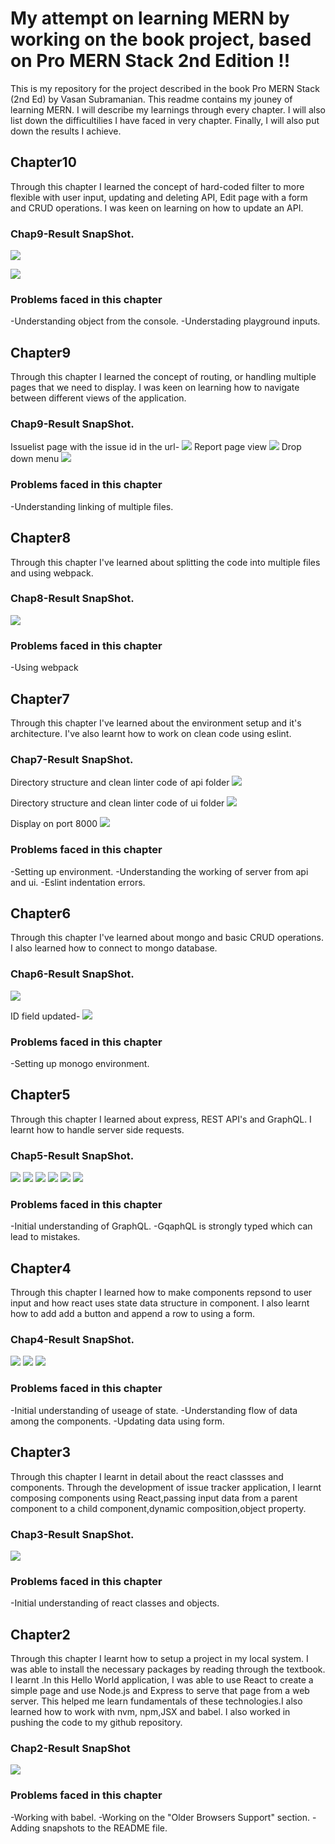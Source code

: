 # My attempt on learning MERN by working on the book project, based on Pro MERN Stack 2nd Edition !!

This is my repository for the project described in the book Pro MERN Stack (2nd Ed) by Vasan Subramanian. This readme contains my jouney of learning MERN. I will describe my learnings through every chapter. I will also list down the difficultilies I have faced in very chapter. Finally, I will also put down the results I achieve.<br>

## Chapter10

Through this chapter I learned the concept of hard-coded filter to more flexible with user input, updating and deleting API, Edit page with a form and CRUD operations. I was keen on learning on how to update an API.

### Chap9-Result SnapShot.

![](/ReadMeImages/Chap_10.PNG)

![](/ReadMeImages/Chap10_1.PNG)

### Problems faced in this chapter
-Understanding object from the console.
-Understading playground inputs. 


## Chapter9

Through this chapter I learned the concept of routing, or handling multiple pages that we need to display. I was keen on learning how to navigate between different views of the application.

### Chap9-Result SnapShot.
Issuelist page with the issue id in the url-
![](/ReadMeImages/chap9.PNG)
Report page view
![](/ReadMeImages/chap9_2.PNG)
Drop down menu
![](/ReadMeImages/chap9_4.png)

### Problems faced in this chapter
-Understanding linking of multiple files. 

## Chapter8

Through this chapter I've learned about splitting the code into multiple files and using webpack. 

### Chap8-Result SnapShot.

![](/ReadMeImages/Chap8.PNG)


### Problems faced in this chapter
-Using webpack

## Chapter7

Through this chapter I've learned about the environment setup and it's architecture. I've also learnt how to work on clean code using eslint.

### Chap7-Result SnapShot.

Directory structure and clean linter code of api folder
![](/ReadMeImages/Chap7_1.PNG)

Directory structure and clean linter code of ui folder
![](/ReadMeImages/Chap7_2.PNG)

Display on port 8000
![](/ReadMeImages/Chap_7.PNG)

### Problems faced in this chapter
-Setting up  environment.
-Understanding the working of server from api and ui.
-Eslint indentation errors.<br>

## Chapter6

Through this chapter I've learned about mongo and basic CRUD operations. I also learned how to connect to mongo database.

### Chap6-Result SnapShot.
![](/ReadMeImages/Chp6.PNG)

ID field updated-
![](/ReadMeImages/Chp6_1.PNG)

### Problems faced in this chapter
-Setting up monogo environment.<br>


## Chapter5

Through this chapter I learned about express, REST API's and GraphQL. I learnt how to handle server side requests. 

### Chap5-Result SnapShot.
![](/ReadMeImages/Chap5_1.PNG)
![](/ReadMeImages/Chap5_2.PNG)
![](/ReadMeImages/Chap5_3.PNG)
![](/ReadMeImages/Chap5_4.PNG)
![](/ReadMeImages/Chap5_5.PNG)
![](/ReadMeImages/Chap5_6.PNG)

### Problems faced in this chapter
-Initial understanding of GraphQL.
-GqaphQL is strongly typed which can lead to mistakes.<br>




## Chapter4

Through this chapter I learned how to make components repsond to user input and how react uses state data structure in component. I also learnt how to add add a button and append a row to using a form. 

### Chap4-Result SnapShot.
![](/ReadMeImages/Chp4.PNG)
![](/ReadMeImages/Capture4_1.PNG)
![](/ReadMeImages/Capture4_2.PNG)

### Problems faced in this chapter
-Initial understanding of useage of state.
-Understanding flow of data among the components.
-Updating data using form.<br>



## Chapter3

Through this chapter I learnt in detail about the react classses and components. Through the development of issue tracker application, I learnt composing components using React,passing input data from a parent component to a child component,dynamic composition,object property.

### Chap3-Result SnapShot.
![](/ReadMeImages/Chap3.PNG)

### Problems faced in this chapter
-Initial understanding of react classes and objects.<br>




## Chapter2

Through this chapter I learnt how to setup a project in my local system. I was able to install the necessary packages by reading through the textbook. I learnt .In this Hello World application, I was able to use React to create a simple page and use Node.js and Express to 
serve that page from a web server. This helped me learn fundamentals of these technologies.I also learned how to work with  nvm, npm,JSX and babel. I also worked in pushing the code to  my github repository.

### Chap2-Result SnapShot
![](/ReadMeImages/Ch2.PNG)

### Problems faced in this chapter
-Working with babel.
-Working on the "Older Browsers Support" section.
-Adding snapshots to the README file.

